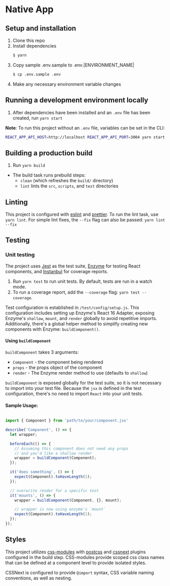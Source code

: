 # Native App

## Setup and installation
1. Clone this repo
2. Install dependencies
    ```bash
    $ yarn
    ```
3. Copy sample .env.sample to .env.|ENVIRONMENT_NAME|
    ```bash
    $ cp .env.sample .env
    ```
4. Make any necessary environment variable changes

## Running a development environment locally

1. After dependencies have been installed and an `.env` file has been created, run `yarn start`

**Note**: To run this project without an `.env` file, variables can be set in the CLI:

```sh
REACT_APP_API_HOST=http://localhost REACT_APP_API_PORT=3004 yarn start
```

## Building a production build

1. Run `yarn build`
  * The build task runs prebuild steps: 
      * `clean` (which refreshes the `build/` directory)
      * `lint` lints the `src`, `scripts`, and `test` directories


## Linting

This project is configured with [eslint](https://eslint.org/) and [prettier](https://prettier.io/). To run the 
lint task, use `yarn lint`. For simple lint fixes, the `--fix` flag can also be passed: `yarn lint --fix`

## Testing

### Unit testing

The project uses [Jest](https://jestjs.io/en/) as the test suite, [Enzyme](http://airbnb.io/enzyme/) for testing 
React components, and [Instanbul](https://istanbul.js.org/) for coverage reports.

1. Run `yarn test` to run unit tests. By default, tests are run in a watch mode.
2. To run a coverage report, add the `--coverage` flag: `yarn test --coverage`.

Test configuration is established in `/test/config/setup.js`. This configuration includes setting up Enzyme's React 16
Adapter, exposing Enzyme's `shallow`, `mount`, and `render` globally to avoid repetitive imports. Additionally, there's a
global helper method to simplify creating new components with Enzyme: `buildComponent()`.

#### Using `buildComponent`

`buildComponent` takes 3 arguments: 

* `Component` - the component being rendered
* `props` - the props object of the component
* `render` - The Enzyme render method to use (defaults to `shallow`)

`buildComponent` is exposed globally for the test suite, so it is not necessary to import into your test file. Because
the `jsx` is defined in the test configuration, there's no need to import `React` into your unit tests.

#### Sample Usage:

```js

import { Component } from 'path/to/your/component.jsx'

describe('Component', () => {
  let wrapper;

  beforeEach(() => {
    // Assuming this component does not need any props
    // and you'd like a shallow render
    wrapper = buildComponent(Component);
  });

  it('does something', () => {
    expect(Component).toHaveLength(1);
  });

  // overwrite render for a specific test
  it('mounts', () => {
    wrapper = buildComponent(Component, {}, mount);

    // wrapper is now using enzyme's `mount`
    expect(Component).toHaveLength(1);
  });
});

```

## Styles

This project utilizes [css-modules](https://github.com/css-modules/css-modules) with [postcss](https://postcss.org/) and
[cssnext](http://cssnext.io/) plugins configured in the build step. CSS-modules provide scoped css class names that can 
be defined at a component level to provide isolated styles. 

CSSNext is configured to provide `@import` syntax, CSS variable naming conventions, as well as nesting.
